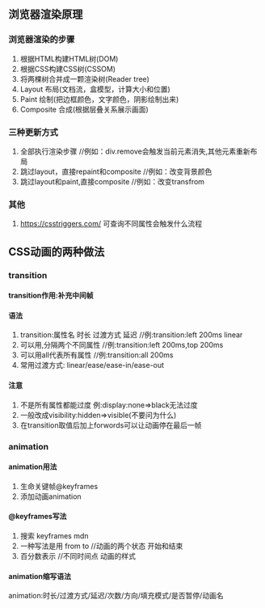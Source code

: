 ## 浏览器渲染原理

### 浏览器渲染的步骤

1. 根据HTML构建HTML树(DOM)
2. 根据CSS构建CSS树(CSSOM)
3. 将两棵树合并成一颗渲染树(Reader tree)
4. Layout 布局(文档流，盒模型，计算大小和位置)
5. Paint 绘制(把边框颜色，文字颜色，阴影绘制出来)
6. Composite 合成(根据层叠关系展示画面)

### 三种更新方式

1. 全部执行渲染步骤 //例如：div.remove会触发当前元素消失,其他元素重新布局
2. 跳过layout，直接repaint和composite  //例如：改变背景颜色
3. 跳过layout和paint,直接composite //例如：改变transfrom

### 其他

1. https://csstriggers.com/ 可查询不同属性会触发什么流程


## CSS动画的两种做法

### transition

#### transition作用:补充中间帧

#### 语法

1. transition:属性名 时长 过渡方式 延迟   //例:transition:left 200ms linear
2. 可以用,分隔两个不同属性 //例:transition:left 200ms,top 200ms
3. 可以用all代表所有属性 //例:transition:all 200ms
4. 常用过渡方式: linear/ease/ease-in/ease-out

#### 注意

1. 不是所有属性都能过度 例:display:none=>black无法过度
2. 一般改成visibility:hidden=>visible(不要问为什么)
3. 在transition取值后加上forwords可以让动画停在最后一帧

### animation

#### animation用法

1. 生命关键帧@keyframes
2. 添加动画animation

#### @keyframes写法

1. 搜索 keyframes mdn
2. 一种写法是用 from to //动画的两个状态 开始和结束
3. 百分数表示 //不同时间点 动画的样式 

#### animation缩写语法

animation:时长/过渡方式/延迟/次数/方向/填充模式/是否暂停/动画名








